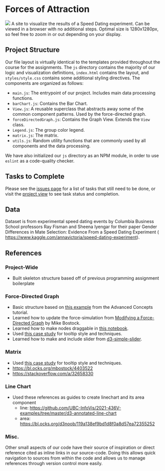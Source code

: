# Forces of Attraction
![](thumbnail.png)
A site to visualize the results of a Speed Dating experiment. Can be viewed in a browser with no additional
steps. Optimal size is 1280x1280px, so feel free to zoom in or out depending on your display.
## Project Structure
Our file layout is virtually identical to the templates provided throughout the course for the assignments. The `js` directory contains the majority of our logic and visualization
definitions, `index.html` contains the layout, and `styles/style.css` contains some additional styling directives. The components are organized as follows:
- `main.js`: The entrypoint of our project. Includes main data processing functions.
- `barChart.js`: Contains the Bar Chart.
- `View.js`: A reusable superclass that abstracts away some of the common component patterns. Used by the force-directed graph.
- `forceDirectedGraph.js`: Contains the Graph View. Extends the `View` class.
- `Legend.js`: The group color legend.
- `matrix.js`: The matrix.
- `utils.js`: Random utility functions that are commonly used by all components and the data processing.

We have also initialized our `js` directory as an NPM module, in order to use `eslint` as a code-quality checker.
## Tasks to Complete
Please see the [issues page](https://github.students.cs.ubc.ca/cpsc436v-2020w-t2/436v-project_l9o1b_q9l1b_r6w0b/issues) for a list of tasks that still need to be done, or visit the [project view](https://github.students.cs.ubc.ca/cpsc436v-2020w-t2/436v-project_l9o1b_q9l1b_r6w0b/projects/1) to see task status and completion.
## Data
Dataset is from experimental speed dating events by Columbia Business School professors Ray Fisman and Sheena Iyengar for their paper Gender Differences in Mate Selection: Evidence From a Speed Dating Experiment (​https://www.kaggle.com/annavictoria/speed-dating-experiment​).
## References
### Project-Wide
- Built skeleton structure based off of previous programming assignment boilerplate
### Force-Directed Graph
- Basic structure based on [this example](https://codesandbox.io/s/github/UBC-InfoVis/2021-436V-examples/tree/master/d3-force-directed-graph?file=/css/style.css:212-236) from the Advanced Concepts tutorial.
- Learned how to update the force-simulation from [Modifying a Force-Directed Graph](https://observablehq.com/@d3/modifying-a-force-directed-graph) by Mike Bostock.
- Learned how to make nodes draggable in [this notebook](https://observablehq.com/@d3/force-directed-graph).
- Used [this case study](https://github.com/UBC-InfoVis/2021-436V-case-studies/blob/097d13b05d587f4fab3e3fcd23f5e99274397c2c/case-study_measles-and-vaccines/css/style.css) for tooltip style and techniques.
- Learned how to make and include slider from [d3-simple-slider](https://bl.ocks.org/johnwalley/e1d256b81e51da68f7feb632a53c3518).
### Matrix
- Used [this case study](https://github.com/UBC-InfoVis/2021-436V-case-studies/blob/097d13b05d587f4fab3e3fcd23f5e99274397c2c/case-study_measles-and-vaccines/css/style.css) for tooltip style and techniques.
- https://bl.ocks.org/mbostock/4403522
- https://stackoverflow.com/a/32658330

### Line Chart
- Used these references as guides to create linechart and its area component
    - line: https://github.com/UBC-InfoVis/2021-436V-examples/tree/master/d3-annotated-line-chart
    - area: https://bl.ocks.org/d3noob/119a138ef9bd1d8f0a8d57ea72355252

### Misc.
Other small aspects of our code have their source of inspiration or direct reference cited as
inline links in our source-code. Doing this allows quick navigation to sources from within the code
and allows us to manage references through version control more easily.
